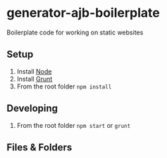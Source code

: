 # generator-ajb-boilerplate

Boilerplate code for working on static websites

## Setup
1. Install [Node](https://nodejs.org)
1. Install [Grunt](http://gruntjs.com/)
1. From the root folder `npm install`

## Developing
1. From the root folder `npm start` or `grunt`

## Files & Folders
